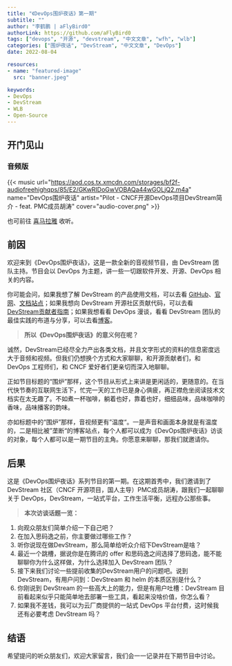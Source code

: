 ```yaml
---
title: "《DevOps围炉夜话》第一期"
subtitle: ""
author: "李鹤鹏 | aFlyBird0"
authorLink: https://github.com/aFlyBird0
tags: ["devops", "开源", "devstream", "中文文章", "wfh", "wlb"]
categories: ["围炉夜话", "DevStream", "中文文章", "DevOps"]
date: 2022-08-04

resources:
- name: "featured-image"
  src: "banner.jpeg"

keywords:
- DevOps
- DevStream
- WLB
- Open-Source
---
```


## 开门见山

### 音频版

{{< music url="https://aod.cos.tx.xmcdn.com/storages/bf2f-audiofreehighqps/85/E2/GKwRIDoGwVOBAQa44wGOLjQ2.m4a" name="DevOps围炉夜话" artist="Pilot - CNCF开源DevOps项目DevStream简介 - feat. PMC成员胡涛" cover="audio-cover.png" >}}

也可前往 [喜马拉雅](https://www.ximalaya.com/sound/558277589) 收听。

## 前因

欢迎来到《DevOps围炉夜话》，这是一款全新的音视频节目，由 DevStream 团队主持。节目会以 DevOps 为主题，讲一些一切跟软件开发、开源、DevOps 相关的内容。

你可能会问，如果我想了解 DevStream 的产品使用文档，可以去看 [GitHub](https://github.com/devstream-io/devstream)、[官网](https://www.devstream.io/)、[文档站点](https://docs.devstream.io/en/latest/)；如果我想向 DevStream 开源社区贡献代码，可以去看 [DevStream贡献者指南](https://docs.devstream.io/en/latest/contributing_guide/)；如果我想看看 DevOps 漫谈，看看 DevStream 团队的最佳实践的布道与分享，可以去看[博客](https://blog.devstream.io/)。

> **所以《DevOps围炉夜话》的意义何在呢？**

诚然，DevStream已经尽全力产出各类文档，并且文字形式的资料的信息密度远大于音频和视频。但我们仍想换个方式和大家聊聊，和开源贡献者们，和 DevOps 工程师们，和 CNCF 爱好者们更亲切而深入地聊聊。

正如节目标题的“围炉”那样，这个节目从形式上来讲是更闲适的，更随意的。在当代快节奏的互联网生活下，忙完一天的工作已是身心俱疲，再正襟危坐阅读技术文档实在太无趣了。不如煮一杯咖啡，躺着也好，靠着也好，细细品味，品味咖啡的香味，品味播客的韵味。

亦如标题中的“围炉”那样，音视频更有”温度“。一是声音和画面本身就是有温度的，二是相比被”垄断“的博客站点，每个人都可以成为《DevOps围炉夜话》访谈的对象，每个人都可以是一期节目的主角。你愿意来聊聊，那我们就邀请你。

## 后果

这是《DevOps围炉夜话》系列节目的第一期。在这期首秀中，我们邀请到了 DevStream 社区（CNCF 开源项目，国人主导）PMC成员胡涛，跟我们一起聊聊关于 DevOps，DevStream，一站式平台，工作生活平衡，远程办公那些事。

> **本次访谈话题一览：**

1. 向观众朋友们简单介绍一下自己吧？
2. 在加入思码逸之前，你主要做过哪些工作？
3. 听你说现在做DevStream，那么简单给听众介绍下DevStream是啥？
4. 最近一个跳槽，据说你是在腾讯的 offer 和思码逸之间选择了思码逸，能不能聊聊你为什么这样做，为什么选择加入 DevStream 团队？
5. 接下来我们讨论一些提前收集的DevStream用户的问题吧。说到 DevStream，有用户问到：DevStream 和 helm 的本质区别是什么？
6. 你刚说到 DevStream 的一些高大上的能力，但是有用户吐槽：DevStream 目前看起来似乎只能简单地去部署一些工具，看起来没啥价值，你怎么看？
7. 如果我不差钱，我可以为云厂商提供的一站式 DevOps 平台付费，这时候我还有必要考虑 DevStream 吗？

## 结语

希望提问的听众朋友们，欢迎大家留言，我们会一一记录并在下期节目中讨论。

